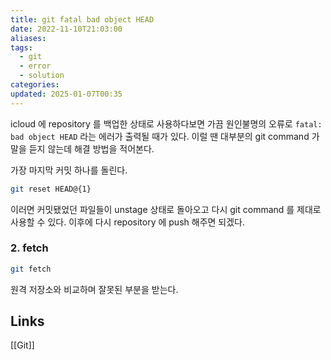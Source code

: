 ```yaml
---
title: git fatal bad object HEAD
date: 2022-11-10T21:03:00
aliases: 
tags:
  - git
  - error
  - solution
categories: 
updated: 2025-01-07T00:35
---
```


icloud 에 repository 를 백업한 상태로 사용하다보면 가끔 원인불명의 오류로 `fatal: bad object HEAD` 라는 에러가 출력될 때가 있다. 이럴 땐 대부분의 git command 가 말을 듣지 않는데 해결 방법을 적어본다.

가장 마지막 커밋 하나를 돌린다.

```bash
git reset HEAD@{1}
```

이러면 커밋됐었던 파일들이 unstage 상태로 돌아오고 다시 git command 를 제대로 사용할 수 있다. 이후에 다시 repository 에 push 해주면 되겠다.

### 2. fetch

```bash
git fetch
```

원격 저장소와 비교하며 잘못된 부분을 받는다.

## Links

[[Git]]